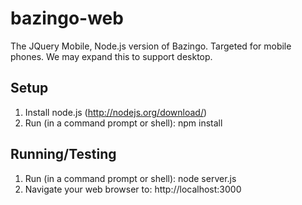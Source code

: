 bazingo-web
===========
The JQuery Mobile, Node.js version of Bazingo.
Targeted for mobile phones.
We may expand this to support desktop.

Setup
-----
1. Install node.js (http://nodejs.org/download/)
2. Run (in a command prompt or shell): npm install

Running/Testing
---------------
1. Run (in a command prompt or shell): node server.js
2. Navigate your web browser to: http://localhost:3000